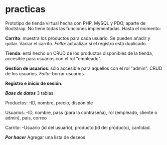 # practicas

Prototipo de tienda virtual hecha con PHP, MySQL y PDO, aparte de Bootstrap. No tiene todas las funciones implementadas. Hasta el momento:

**Carrito**: muestra los productos para cada usuario. Se pueden añadir y quitar. Vaciar el carrito. _Falta_: actualizar si el registro está duplicado.

**Tienda**: está hecho un CRUD de los productos disponibles de la tienda, accesible para usuarios con el rol "empleado".

**Gestión de usuarios**: sólo accesible para aquellos con el rol "admin". CRUD de los usuarios. _Falta_: borrar usuarios.

**Registro e inicio de sesión**.

**_Base de datos_**
3 tablas. 

Productos:
-ID, nombre, precio, disponible

Usuarios:
-ID, nombre, pass (para la contraseña), rol (empleado, cliente o admin), pais, correo

Carrito:
-Usuario (id del usuario), producto (id del producto), cantidad.


**_Por hacer_**
Agregar una lista de deseos
